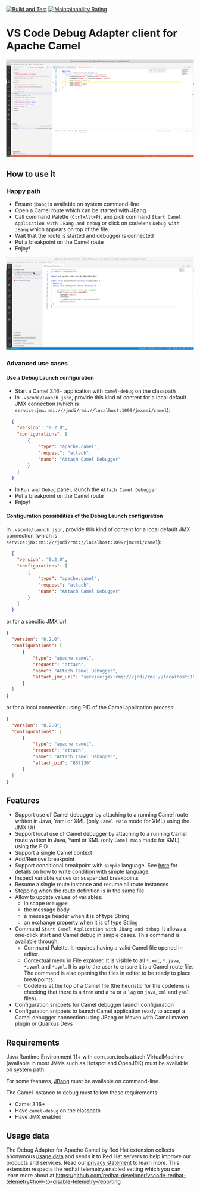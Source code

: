 [![Build and Test](https://github.com/camel-tooling/camel-dap-client-vscode/actions/workflows/ci.yaml/badge.svg)](https://github.com/camel-tooling/camel-dap-client-vscode/actions/workflows/ci.yaml)
[![Maintainability Rating](https://sonarcloud.io/api/project_badges/measure?project=camel-tooling_camel-dap-client-vscode&metric=sqale_rating)](https://sonarcloud.io/summary/new_code?id=camel-tooling_camel-dap-client-vscode)

# VS Code Debug Adapter client for Apache Camel

![A breakpoint hit on a Camel route endpoint and the variables displayed](./docs/images/breakpoint.png)

## How to use it

### Happy path

- Ensure `jbang` is available on system command-line
- Open a Camel route which can be started with JBang
- Call command Palette (`Ctrl+Alt+P`), and pick command `Start Camel Application with JBang and debug` or click on codelens `Debug with JBang` which appears on top of the file.
- Wait that the route is started and debugger is connected
- Put a breakpoint on the Camel route
- Enjoy!

![Happy path to start and debug Camel route](./docs/images/singleClickCamelDebugWithJBangWithoutVSCodeConfiguration.gif)

### Advanced use cases

#### Use a Debug Launch configuration

- Start a Camel 3.16+ application with `camel-debug` on the classpath
- In `.vscode/launch.json`, provide this kind of content for a local default JMX connection (which is `service:jmx:rmi:///jndi/rmi://localhost:1099/jmxrmi/camel`):

```json
  {
	"version": "0.2.0",
	"configurations": [
		{
			"type": "apache.camel",
			"request": "attach",
			"name": "Attach Camel Debugger"
		}
	]
  }
  ```
- In `Run and Debug` panel, launch the `Attach Camel Debugger`
- Put a breakpoint on the Camel route
- Enjoy!

#### Configuration possibilities of the Debug Launch configuration

In `.vscode/launch.json`, provide this kind of content for a local default JMX connection (which is `service:jmx:rmi:///jndi/rmi://localhost:1099/jmxrmi/camel`):

```json
  {
	"version": "0.2.0",
	"configurations": [
		{
			"type": "apache.camel",
			"request": "attach",
			"name": "Attach Camel Debugger"
		}
	]
  }
  ```
or for a specific JMX Url:
  ```json
  {
	"version": "0.2.0",
	"configurations": [
		{
			"type": "apache.camel",
			"request": "attach",
			"name": "Attach Camel Debugger",
			"attach_jmx_url": "service:jmx:rmi:///jndi/rmi://localhost:1099/jmxrmi/camel"
		}
	]
  }
  ```
or for a local connection using PID of the Camel application process:
  ```json
  {
	"version": "0.2.0",
	"configurations": [
		{
			"type": "apache.camel",
			"request": "attach",
			"name": "Attach Camel Debugger",
			"attach_pid": "857136"
		}
	]
  }
  ```

## Features

- Support use of Camel debugger by attaching to a running Camel route written in Java, Yaml or XML (only `Camel Main` mode for XML) using the JMX Url
- Support local use of Camel debugger by attaching to a running Camel route written in Java, Yaml or XML (only `Camel Main` mode for XML) using the PID
- Support a single Camel context
- Add/Remove breakpoint
- Support conditional breakpoint with `simple` language. See [here](https://camel.apache.org/components/latest/languages/simple-language.html) for details on how to write condition with simple language.
- Inspect variable values on suspended breakpoints
- Resume a single route instance and resume all route instances
- Stepping when the route definition is in the same file
- Allow to update values of variables:
  - in scope `Debugger`
  - the message body
  - a message header when it is of type String
  - an exchange property when it is of type String
- Command `Start Camel Application with JBang and debug`. It allows a one-click start and Camel debug in simple cases. This command is available through:
  - Command Palette. It requires having a valid Camel file opened in editor.
  - Contextual menu in File explorer. It is visible to all `*.xml`, `*.java`, `*.yaml` and `*.yml`. It is up to the user to ensure it is a Camel route file. The command is also opening the files in editor to be ready to place breakpoints.
  - Codelens at the top of a Camel file (the heuristic for the codelens is checking that there is a `from` and a `to` or a `log` on `java`, `xml` and `yaml` files).
- Configuration snippets for Camel debugger launch configuration
- Configuration snippets to launch Camel application ready to accept a Camel debugger connection using JBang or Maven with Camel maven plugin or Quarkus Devs

## Requirements

Java Runtime Environment 11+ with com.sun.tools.attach.VirtualMachine (available in most JVMs such as Hotspot and OpenJDK) must be available on system path.

For some features, [JBang](https://www.jbang.dev/) must be available on command-line.

The Camel instance to debug must follow these requirements:
  - Camel 3.16+
  - Have `camel-debug` on the classpath
  - Have JMX enabled

## Usage data

The Debug Adapter for Apache Camel by Red Hat extension collects anonymous [usage data](USAGE_DATA.md) and sends it to Red Hat servers to help improve our products and services. Read our [privacy statement](https://developers.redhat.com/article/tool-data-collection) to learn more. This extension respects the redhat.telemetry.enabled setting which you can learn more about at https://github.com/redhat-developer/vscode-redhat-telemetry#how-to-disable-telemetry-reporting
